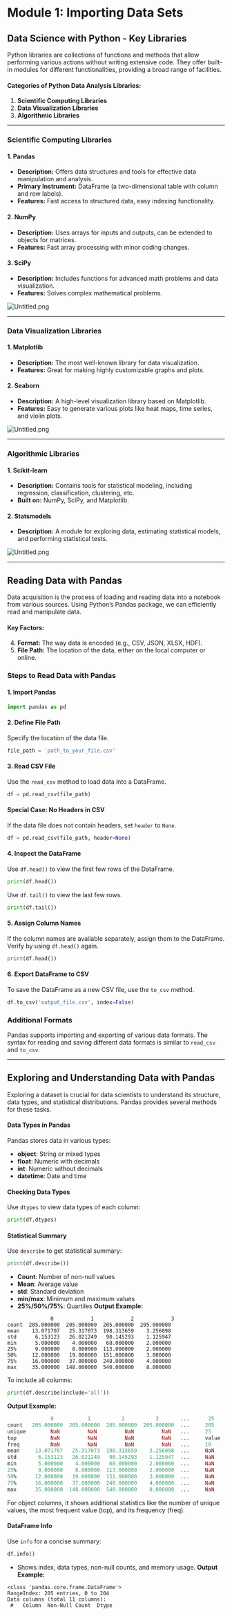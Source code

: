

# Module 1: Importing Data Sets
## Data Science with Python - Key Libraries
Python libraries are collections of functions and methods that allow performing various actions without writing extensive code. They offer built-in modules for different functionalities, providing a broad range of facilities.
#### Categories of Python Data Analysis Libraries:
1. **Scientific Computing Libraries**
2. **Data Visualization Libraries**
3. **Algorithmic Libraries**

___
### Scientific Computing Libraries
#### 1. **Pandas**
- **Description:** Offers data structures and tools for effective data manipulation and analysis.
- **Primary Instrument:** DataFrame (a two-dimensional table with column and row labels).
- **Features:** Fast access to structured data, easy indexing functionality.
#### 2. **NumPy**
- **Description:** Uses arrays for inputs and outputs, can be extended to objects for matrices.
- **Features:** Fast array processing with minor coding changes.
#### 3. **SciPy**
- **Description:** Includes functions for advanced math problems and data visualization.
- **Features:** Solves complex mathematical problems.

![Untitled.png](https://prod-files-secure.s3.us-west-2.amazonaws.com/03e82b26-cccb-4906-bb56-adabcbdc0655/997ac361-58a8-4f04-bb0f-79fea4baa761/Untitled.png?X-Amz-Algorithm=AWS4-HMAC-SHA256&X-Amz-Content-Sha256=UNSIGNED-PAYLOAD&X-Amz-Credential=ASIAZI2LB466RJGOIRH3%2F20250131%2Fus-west-2%2Fs3%2Faws4_request&X-Amz-Date=20250131T051438Z&X-Amz-Expires=3600&X-Amz-Security-Token=IQoJb3JpZ2luX2VjEKr%2F%2F%2F%2F%2F%2F%2F%2F%2F%2FwEaCXVzLXdlc3QtMiJHMEUCIQDmT5pgsESK6MCYkYD%2FJAUlJ3StCT5glsB3M%2BO272MmUwIgLmcCv85LIUBgKE718WEO8hKlLF945tweCTv7BI5EdPEqiAQIs%2F%2F%2F%2F%2F%2F%2F%2F%2F%2F%2FARAAGgw2Mzc0MjMxODM4MDUiDNhQG%2B5guSyWg8oGeyrcA5u%2BAXcgXTLor1g5LC875e%2BAnerBocEtxLDGih%2BMDm2mhYamGRpRlK6Ew%2BSFRe91%2F7JpU0NXE0ELkIcEvblWtx4SM7Dsa2aDLXVDdjlUyCy5yhkJUu%2F2Riy%2Fc9WZ%2FqTw9%2BQVllj4MUmOTmC3%2F7baa%2BhZn5TW%2Fw5TOnGdYzI%2Fah6BH7NO5SSQ71XJYJEZ4MRJd2w0NF71Ui5FwEYIoaPK4YUq017TtyWjhZXXguL%2BGQ59vWwa%2BFfWdGOcRZ9VJNN3aIK3bc3CKPlRcFc%2F4Cd1I8AQQecYnOYKxF0Ilk2e0DOWpi6voUN3%2BP6w9BkVUj4xrwC3WKSjNOD%2BVNecztqDF%2B3cmndZUyiG3aIKsNS2ursekDdkjHL%2FDQ5D7g1mJHnrRZWMtSXDruI8jyyEb1pFUJ38am%2BLL2GVwZcTJFAmoaRx%2F%2BJ8n3vIOHz75LKsAeKLuN6KqhVvXSFYV7w%2BumLhQNksXR%2FAD3xXdqgABTTJV97qrUXSRjhVj62RB%2FPvxrJtgpCYe%2F6XUdos8TEvl4DdjRZKHUlz0ZZnT4y%2BDB9kjPk0eyWyp3JkerI4jmMGAgIS4ot3UbiaRwduMpD%2BrKbdONWU9LypayAIcsre5MLgjwK92tdgC2hjWDtz9uQdMJnQ8LwGOqUBffJ9xZ8xG9cy0irgePWVNOKkts2krLsesHh%2Bw%2FSjU%2Fhb%2Bey%2BaQJPkxH6OqX7MkHguMJyTwDeo7bqXgjf%2FtvAYAL1r2%2FQNJg0lkhcbrzqNIHyNe0MgqEPQ291LHzxDt5QJU0s6YOkbRHbrWSconQnOi%2FLjku%2F2PSl4rz%2FxL1e%2BGjnPICev5EWCB%2BFXzeT6kfSpzRqlgHTVWDXorPIp%2FIQ6OMxUCci&X-Amz-Signature=712c002aed4b9866422a60d01795791801e9b1207739cb249836e6dba011098f&X-Amz-SignedHeaders=host&x-id=GetObject)
___
### Data Visualization Libraries
#### 1. **Matplotlib**
- **Description:** The most well-known library for data visualization.
- **Features:** Great for making highly customizable graphs and plots.
#### 2. **Seaborn**
- **Description:** A high-level visualization library based on Matplotlib.
- **Features:** Easy to generate various plots like heat maps, time series, and violin plots.

![Untitled.png](https://prod-files-secure.s3.us-west-2.amazonaws.com/03e82b26-cccb-4906-bb56-adabcbdc0655/733d1e42-5a53-4fd8-90c1-3d85254369a6/Untitled.png?X-Amz-Algorithm=AWS4-HMAC-SHA256&X-Amz-Content-Sha256=UNSIGNED-PAYLOAD&X-Amz-Credential=ASIAZI2LB4667UC3PQ44%2F20250131%2Fus-west-2%2Fs3%2Faws4_request&X-Amz-Date=20250131T051437Z&X-Amz-Expires=3600&X-Amz-Security-Token=IQoJb3JpZ2luX2VjEKr%2F%2F%2F%2F%2F%2F%2F%2F%2F%2FwEaCXVzLXdlc3QtMiJHMEUCIQCdih5UlrJGhrO9NtgSQghlR2PIrTcD0ml8QUmBiPZ9FQIgb2R9J1iyB41K6FRMZ4DbxmaHi5%2BcmuNNK%2BQyn%2ByQviMqiAQIs%2F%2F%2F%2F%2F%2F%2F%2F%2F%2F%2FARAAGgw2Mzc0MjMxODM4MDUiDFwpsVGMRC5JBP8CeCrcAy8JtH1RZPqSlmY328CWvdvYGyda%2BSbJGjtbF94yb2Rxuj5gX01SlLeeftHUTwmi%2Furhv0MDsgxiWLqYKgw4pXhLsLQme9qOTpsDO9KJFsIZMiXhVdPE%2Fvz6dyqnS6jl%2Fp1ZmZb6kfULyW1B2llNxDAfmyuM2ye2RDLoq87SJM7JHF5DziC1KU8E9P8crCENIBMtVOaaNo%2F9G8AHMnzc0x6s3zxw5UGq32YnDgAnYH2rz%2B2kExRirI9iNHDr1zv91cH%2BXcHJrrmgNWjkz6bJBty96RbiF%2Fw9%2B3woSo5EqT3Prw5dzJJiWqXjVJTdfPgt9ND7cvgt5UY%2Blw0ls3F9rARYLWB75rmtJajUoOIv4vpmp8K%2FIfYIsG6gFKP5JGadOVoyyB2tNxhKkVOx2VZ5OwJ2HKTeyAQJwIgA2uh9bMZzV7QRR4oHYnXgVMELGxUHo3iPokTr9SvLi1qS8Z57plYkSw9hxEr3DSPDIfb3WGw9hKuHdxuyvWoupIcFccT1N9OWEsbq%2FQy8PzCjwxScwPco6tvVAhmTtFBUK9onTFJF7A4eJc%2FqYaoB%2FW5CRYZZ6gveaEs2ehsiodPmOUFpPcdm9HwPepFEg8Q90lZTW2mkY6PH0B%2FfPC5kO3O1MLjR8LwGOqUBtPJ5bNMLF7HQ63shFlLHEpL3zZAs0cLaSwy8EzdIgdg%2BPSKG4lgjRtbg%2BTcdfEVpFbS%2BFeonQLsMhP8B%2FmOSzdHu7V3w14q%2BSxHh5tD26MdcaCyd8uv67NtMUwaRmPyZOMEbOFJp%2FBt1PswzJFs7Ei5kI9FYu6XqTDbZnrUstYA0Hph3JP432mTVwIHmt9rE0DHYON0H0kFiV61hOuO0KROihDP3&X-Amz-Signature=14ac24fc37792d7d39267e03d5ea206d929512d8dd53b930c48bfdcfdd671ce3&X-Amz-SignedHeaders=host&x-id=GetObject)
___
### Algorithmic Libraries
#### 1. **Scikit-learn**
- **Description:** Contains tools for statistical modeling, including regression, classification, clustering, etc.
- **Built on:** NumPy, SciPy, and Matplotlib.
#### 2. **Statsmodels**
- **Description:** A module for exploring data, estimating statistical models, and performing statistical tests.

![Untitled.png](https://prod-files-secure.s3.us-west-2.amazonaws.com/03e82b26-cccb-4906-bb56-adabcbdc0655/c62885f5-417d-4179-834f-d68f8f2bdf39/Untitled.png?X-Amz-Algorithm=AWS4-HMAC-SHA256&X-Amz-Content-Sha256=UNSIGNED-PAYLOAD&X-Amz-Credential=ASIAZI2LB4667UC3PQ44%2F20250131%2Fus-west-2%2Fs3%2Faws4_request&X-Amz-Date=20250131T051437Z&X-Amz-Expires=3600&X-Amz-Security-Token=IQoJb3JpZ2luX2VjEKr%2F%2F%2F%2F%2F%2F%2F%2F%2F%2FwEaCXVzLXdlc3QtMiJHMEUCIQCdih5UlrJGhrO9NtgSQghlR2PIrTcD0ml8QUmBiPZ9FQIgb2R9J1iyB41K6FRMZ4DbxmaHi5%2BcmuNNK%2BQyn%2ByQviMqiAQIs%2F%2F%2F%2F%2F%2F%2F%2F%2F%2F%2FARAAGgw2Mzc0MjMxODM4MDUiDFwpsVGMRC5JBP8CeCrcAy8JtH1RZPqSlmY328CWvdvYGyda%2BSbJGjtbF94yb2Rxuj5gX01SlLeeftHUTwmi%2Furhv0MDsgxiWLqYKgw4pXhLsLQme9qOTpsDO9KJFsIZMiXhVdPE%2Fvz6dyqnS6jl%2Fp1ZmZb6kfULyW1B2llNxDAfmyuM2ye2RDLoq87SJM7JHF5DziC1KU8E9P8crCENIBMtVOaaNo%2F9G8AHMnzc0x6s3zxw5UGq32YnDgAnYH2rz%2B2kExRirI9iNHDr1zv91cH%2BXcHJrrmgNWjkz6bJBty96RbiF%2Fw9%2B3woSo5EqT3Prw5dzJJiWqXjVJTdfPgt9ND7cvgt5UY%2Blw0ls3F9rARYLWB75rmtJajUoOIv4vpmp8K%2FIfYIsG6gFKP5JGadOVoyyB2tNxhKkVOx2VZ5OwJ2HKTeyAQJwIgA2uh9bMZzV7QRR4oHYnXgVMELGxUHo3iPokTr9SvLi1qS8Z57plYkSw9hxEr3DSPDIfb3WGw9hKuHdxuyvWoupIcFccT1N9OWEsbq%2FQy8PzCjwxScwPco6tvVAhmTtFBUK9onTFJF7A4eJc%2FqYaoB%2FW5CRYZZ6gveaEs2ehsiodPmOUFpPcdm9HwPepFEg8Q90lZTW2mkY6PH0B%2FfPC5kO3O1MLjR8LwGOqUBtPJ5bNMLF7HQ63shFlLHEpL3zZAs0cLaSwy8EzdIgdg%2BPSKG4lgjRtbg%2BTcdfEVpFbS%2BFeonQLsMhP8B%2FmOSzdHu7V3w14q%2BSxHh5tD26MdcaCyd8uv67NtMUwaRmPyZOMEbOFJp%2FBt1PswzJFs7Ei5kI9FYu6XqTDbZnrUstYA0Hph3JP432mTVwIHmt9rE0DHYON0H0kFiV61hOuO0KROihDP3&X-Amz-Signature=7d6f8f6f16a3fef2239a86350f282049923d8331dab6cd0a9e021318424f2a6e&X-Amz-SignedHeaders=host&x-id=GetObject)
___
## Reading Data with Pandas
Data acquisition is the process of loading and reading data into a notebook from various sources. Using Python’s Pandas package, we can efficiently read and manipulate data.
#### Key Factors:
4. **Format:** The way data is encoded (e.g., CSV, JSON, XLSX, HDF).
5. **File Path:** The location of the data, either on the local computer or online.
### Steps to Read Data with Pandas
#### 1. **Import Pandas**
```python
import pandas as pd
```
#### 2. **Define File Path**
Specify the location of the data file.
```python
file_path = 'path_to_your_file.csv'
```
#### 3. **Read CSV File**
Use the `read_csv` method to load data into a DataFrame.
```python
df = pd.read_csv(file_path)
```
#### Special Case: No Headers in CSV
If the data file does not contain headers, set `header` to `None`.
```python
df = pd.read_csv(file_path, header=None)
```
#### 4. **Inspect the DataFrame**
Use `df.head()` to view the first few rows of the DataFrame.
```python
print(df.head())
```
Use `df.tail()` to view the last few rows.
```python
print(df.tail())
```
#### 5. **Assign Column Names**
If the column names are available separately, assign them to the DataFrame.
Verify by using `df.head()` again.
```python
print(df.head())
```
#### 6. **Export DataFrame to CSV**
To save the DataFrame as a new CSV file, use the `to_csv` method.
```python
df.to_csv('output_file.csv', index=False)
```
### Additional Formats
Pandas supports importing and exporting of various data formats. The syntax for reading and saving different data formats is similar to `read_csv` and `to_csv`.
___
## Exploring and Understanding Data with Pandas
Exploring a dataset is crucial for data scientists to understand its structure, data types, and statistical distributions. Pandas provides several methods for these tasks.
#### Data Types in Pandas
Pandas stores data in various types:
- **object**: String or mixed types
- **float**: Numeric with decimals
- **int**: Numeric without decimals
- **datetime**: Date and time
#### Checking Data Types
Use `dtypes` to view data types of each column:
```python
print(df.dtypes)
```
#### Statistical Summary
Use `describe` to get statistical summary:
```python
print(df.describe())
```
- **Count**: Number of non-null values
- **Mean**: Average value
- **std**: Standard deviation
- **min/max**: Minimum and maximum values
- **25%/50%/75%**: Quartiles
**Output Example:**
```plain text
              0            1            2            3
count  205.000000  205.000000  205.000000  205.000000
mean    13.071707   25.317073  198.313659    3.256098
std      6.153123   26.021249   90.145293    1.125947
min      5.000000    4.000000   68.000000    2.000000
25%      9.000000    8.000000  113.000000    2.000000
50%     12.000000   19.000000  151.000000    3.000000
75%     16.000000   37.000000  248.000000    4.000000
max     35.000000  148.000000  540.000000    8.000000
```
To include all columns:
```python
print(df.describe(include='all'))
```
**Output Example:**
```r
              0           1          2          3       ...      25       26       27
count   205.000000  205.000000  205.000000  205.000000  ...     205      205      205
unique        NaN         NaN         NaN         NaN   ...     25       25       25
top           NaN         NaN         NaN         NaN   ...     value    value    value
freq          NaN         NaN         NaN         NaN   ...     10       10       10
mean     13.071707   25.317073  198.313659    3.256098  ...     NaN      NaN      NaN
std       6.153123   26.021249   90.145293    1.125947  ...     NaN      NaN      NaN
min       5.000000    4.000000   68.000000    2.000000  ...     NaN      NaN      NaN
25%       9.000000    8.000000  113.000000    2.000000  ...     NaN      NaN      NaN
50%      12.000000   19.000000  151.000000    3.000000  ...     NaN      NaN      NaN
75%      16.000000   37.000000  248.000000    4.000000  ...     NaN      NaN      NaN
max      35.000000  148.000000  540.000000    8.000000  ...     NaN      NaN      NaN
```
For object columns, it shows additional statistics like the number of unique values, the most frequent value (top), and its frequency (freq).
#### DataFrame Info
Use `info` for a concise summary:
```python
df.info()
```
- Shows index, data types, non-null counts, and memory usage.
**Output Example:**
```less
<class 'pandas.core.frame.DataFrame'>
RangeIndex: 205 entries, 0 to 204
Data columns (total 11 columns):
 #   Column  Non-Null Count  Dtype
